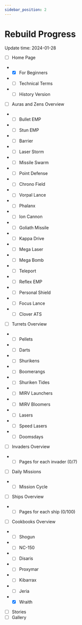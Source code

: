 ```yaml
---
sidebar_position: 2
---
```


# Rebuild Progress

Update time: 2024-01-28

- [ ] Home Page
- - [x] For Beginners
- - [ ] Technical Terms
- - [ ] History Version
- [ ] Auras and Zens Overview
- - [ ] Bullet EMP
- - [ ] Stun EMP
- - [ ] Barrier
- - [ ] Laser Storm
- - [ ] Missile Swarm
- - [ ] Point Defense
- - [ ] Chrono Field
- - [ ] Vorpal Lance
- - [ ] Phalanx
- - [ ] Ion Cannon
- - [ ] Goliath Missile
- - [ ] Kappa Drive
- - [ ] Mega Laser
- - [ ] Mega Bomb
- - [ ] Teleport
- - [ ] Reflex EMP
- - [ ] Personal Shield
- - [ ] Focus Lance
- - [ ] Clover ATS
- [ ] Turrets Overview
- - [ ] Pellets
- - [ ] Darts
- - [ ] Shurikens
- - [ ] Boomerangs
- - [ ] Shuriken Tides
- - [ ] MIRV Launchers
- - [ ] MIRV Bloomers
- - [ ] Lasers
- - [ ] Speed Lasers
- - [ ] Doomsdays
- [ ] Invaders Overview
- - [ ] Pages for each invader (0/7)
- [ ] Daily Missions
- - [ ] Mission Cycle
- [ ] Ships Overview
- - [ ] Pages for each ship (0/100)
- [ ] Cookbooks Overview
- - [ ] Shogun
- - [ ] NC-150
- - [ ] Disaris
- - [ ] Proxymar
- - [ ] Kibarrax
- - [ ] Jeria
- - [x] Wraith
- [ ] Stories
- [ ] Gallery